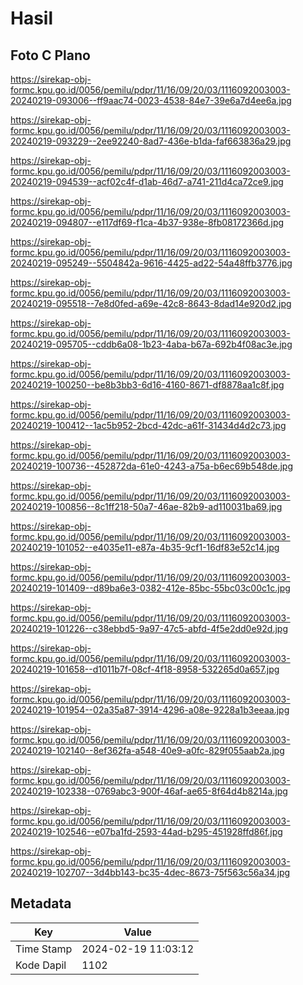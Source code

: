 # Hasil

## Foto C Plano

https://sirekap-obj-formc.kpu.go.id/0056/pemilu/pdpr/11/16/09/20/03/1116092003003-20240219-093006--ff9aac74-0023-4538-84e7-39e6a7d4ee6a.jpg

https://sirekap-obj-formc.kpu.go.id/0056/pemilu/pdpr/11/16/09/20/03/1116092003003-20240219-093229--2ee92240-8ad7-436e-b1da-faf663836a29.jpg

https://sirekap-obj-formc.kpu.go.id/0056/pemilu/pdpr/11/16/09/20/03/1116092003003-20240219-094539--acf02c4f-d1ab-46d7-a741-211d4ca72ce9.jpg

https://sirekap-obj-formc.kpu.go.id/0056/pemilu/pdpr/11/16/09/20/03/1116092003003-20240219-094807--e117df69-f1ca-4b37-938e-8fb08172366d.jpg

https://sirekap-obj-formc.kpu.go.id/0056/pemilu/pdpr/11/16/09/20/03/1116092003003-20240219-095249--5504842a-9616-4425-ad22-54a48ffb3776.jpg

https://sirekap-obj-formc.kpu.go.id/0056/pemilu/pdpr/11/16/09/20/03/1116092003003-20240219-095518--7e8d0fed-a69e-42c8-8643-8dad14e920d2.jpg

https://sirekap-obj-formc.kpu.go.id/0056/pemilu/pdpr/11/16/09/20/03/1116092003003-20240219-095705--cddb6a08-1b23-4aba-b67a-692b4f08ac3e.jpg

https://sirekap-obj-formc.kpu.go.id/0056/pemilu/pdpr/11/16/09/20/03/1116092003003-20240219-100250--be8b3bb3-6d16-4160-8671-df8878aa1c8f.jpg

https://sirekap-obj-formc.kpu.go.id/0056/pemilu/pdpr/11/16/09/20/03/1116092003003-20240219-100412--1ac5b952-2bcd-42dc-a61f-31434d4d2c73.jpg

https://sirekap-obj-formc.kpu.go.id/0056/pemilu/pdpr/11/16/09/20/03/1116092003003-20240219-100736--452872da-61e0-4243-a75a-b6ec69b548de.jpg

https://sirekap-obj-formc.kpu.go.id/0056/pemilu/pdpr/11/16/09/20/03/1116092003003-20240219-100856--8c1ff218-50a7-46ae-82b9-ad110031ba69.jpg

https://sirekap-obj-formc.kpu.go.id/0056/pemilu/pdpr/11/16/09/20/03/1116092003003-20240219-101052--e4035e11-e87a-4b35-9cf1-16df83e52c14.jpg

https://sirekap-obj-formc.kpu.go.id/0056/pemilu/pdpr/11/16/09/20/03/1116092003003-20240219-101409--d89ba6e3-0382-412e-85bc-55bc03c00c1c.jpg

https://sirekap-obj-formc.kpu.go.id/0056/pemilu/pdpr/11/16/09/20/03/1116092003003-20240219-101226--c38ebbd5-9a97-47c5-abfd-4f5e2dd0e92d.jpg

https://sirekap-obj-formc.kpu.go.id/0056/pemilu/pdpr/11/16/09/20/03/1116092003003-20240219-101658--d1011b7f-08cf-4f18-8958-532265d0a657.jpg

https://sirekap-obj-formc.kpu.go.id/0056/pemilu/pdpr/11/16/09/20/03/1116092003003-20240219-101954--02a35a87-3914-4296-a08e-9228a1b3eeaa.jpg

https://sirekap-obj-formc.kpu.go.id/0056/pemilu/pdpr/11/16/09/20/03/1116092003003-20240219-102140--8ef362fa-a548-40e9-a0fc-829f055aab2a.jpg

https://sirekap-obj-formc.kpu.go.id/0056/pemilu/pdpr/11/16/09/20/03/1116092003003-20240219-102338--0769abc3-900f-46af-ae65-8f64d4b8214a.jpg

https://sirekap-obj-formc.kpu.go.id/0056/pemilu/pdpr/11/16/09/20/03/1116092003003-20240219-102546--e07ba1fd-2593-44ad-b295-451928ffd86f.jpg

https://sirekap-obj-formc.kpu.go.id/0056/pemilu/pdpr/11/16/09/20/03/1116092003003-20240219-102707--3d4bb143-bc35-4dec-8673-75f563c56a34.jpg


## Metadata

| Key        | Value               |
| ---------- | ------------------- |
| Time Stamp | 2024-02-19 11:03:12 |
| Kode Dapil | 1102                |



